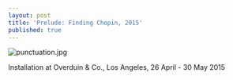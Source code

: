```yaml
---
layout: post
title: 'Prelude: Finding Chopin, 2015'
published: true
---
```


![punctuation.jpg]({{site.baseurl}}/assets/img/2015_prelude_finding_chopin_01.jpg)

Installation at Overduin & Co., Los Angeles, 26 April - 30 May 2015
